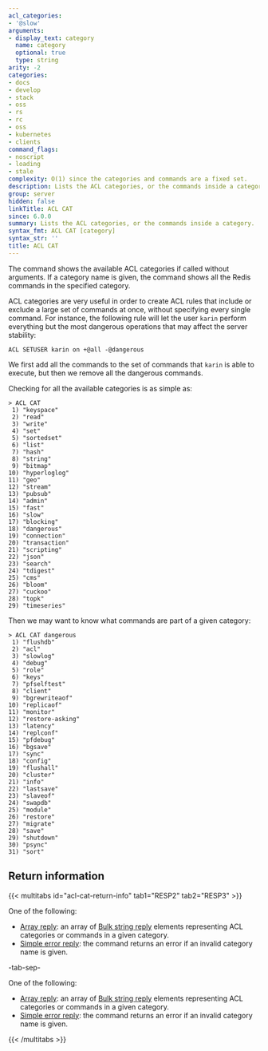 ```yaml
---
acl_categories:
- '@slow'
arguments:
- display_text: category
  name: category
  optional: true
  type: string
arity: -2
categories:
- docs
- develop
- stack
- oss
- rs
- rc
- oss
- kubernetes
- clients
command_flags:
- noscript
- loading
- stale
complexity: O(1) since the categories and commands are a fixed set.
description: Lists the ACL categories, or the commands inside a category.
group: server
hidden: false
linkTitle: ACL CAT
since: 6.0.0
summary: Lists the ACL categories, or the commands inside a category.
syntax_fmt: ACL CAT [category]
syntax_str: ''
title: ACL CAT
---
```

The command shows the available ACL categories if called without arguments.
If a category name is given, the command shows all the Redis commands in
the specified category.

ACL categories are very useful in order to create ACL rules that include or
exclude a large set of commands at once, without specifying every single
command. For instance, the following rule will let the user `karin` perform
everything but the most dangerous operations that may affect the server
stability:

    ACL SETUSER karin on +@all -@dangerous

We first add all the commands to the set of commands that `karin` is able
to execute, but then we remove all the dangerous commands.

Checking for all the available categories is as simple as:

```
> ACL CAT
 1) "keyspace"
 2) "read"
 3) "write"
 4) "set"
 5) "sortedset"
 6) "list"
 7) "hash"
 8) "string"
 9) "bitmap"
10) "hyperloglog"
11) "geo"
12) "stream"
13) "pubsub"
14) "admin"
15) "fast"
16) "slow"
17) "blocking"
18) "dangerous"
19) "connection"
20) "transaction"
21) "scripting"
22) "json"
23) "search"
24) "tdigest"
25) "cms"
26) "bloom"
27) "cuckoo"
28) "topk"
29) "timeseries"
```

Then we may want to know what commands are part of a given category:

```
> ACL CAT dangerous
 1) "flushdb"
 2) "acl"
 3) "slowlog"
 4) "debug"
 5) "role"
 6) "keys"
 7) "pfselftest"
 8) "client"
 9) "bgrewriteaof"
10) "replicaof"
11) "monitor"
12) "restore-asking"
13) "latency"
14) "replconf"
15) "pfdebug"
16) "bgsave"
17) "sync"
18) "config"
19) "flushall"
20) "cluster"
21) "info"
22) "lastsave"
23) "slaveof"
24) "swapdb"
25) "module"
26) "restore"
27) "migrate"
28) "save"
29) "shutdown"
30) "psync"
31) "sort"
```

## Return information

{{< multitabs id="acl-cat-return-info" 
    tab1="RESP2" 
    tab2="RESP3" >}}

One of the following:
* [Array reply](../../develop/reference/protocol-spec#arrays): an array of [Bulk string reply](../../develop/reference/protocol-spec#bulk-strings) elements representing ACL categories or commands in a given category.
* [Simple error reply](../../develop/reference/protocol-spec#simple-errors): the command returns an error if an invalid category name is given.

-tab-sep-

One of the following:
* [Array reply](../../develop/reference/protocol-spec#arrays): an array of [Bulk string reply](../../develop/reference/protocol-spec#bulk-strings) elements representing ACL categories or commands in a given category.
* [Simple error reply](../../develop/reference/protocol-spec#simple-errors): the command returns an error if an invalid category name is given.

{{< /multitabs >}}
